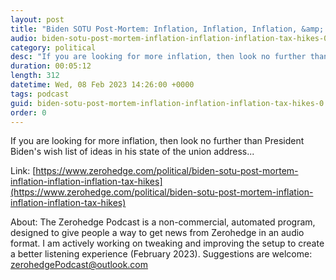 ```yaml
---
layout: post
title: "Biden SOTU Post-Mortem: Inflation, Inflation, Inflation, &amp; Tax Hikes"
audio: biden-sotu-post-mortem-inflation-inflation-inflation-tax-hikes-0
category: political
desc: "If you are looking for more inflation, then look no further than President Biden's wish list of ideas in his state of the union address..."
duration: 00:05:12
length: 312
datetime: Wed, 08 Feb 2023 14:26:00 +0000
tags: podcast
guid: biden-sotu-post-mortem-inflation-inflation-inflation-tax-hikes-0
order: 0
---
```

If you are looking for more inflation, then look no further than President Biden's wish list of ideas in his state of the union address...

Link: [https://www.zerohedge.com/political/biden-sotu-post-mortem-inflation-inflation-inflation-tax-hikes](https://www.zerohedge.com/political/biden-sotu-post-mortem-inflation-inflation-inflation-tax-hikes)

About: The Zerohedge Podcast is a non-commercial, automated program, designed to give people a way to get news from Zerohedge in an audio format.  I am actively working on tweaking and improving the setup to create a better listening experience (February 2023).  Suggestions are welcome: [zerohedgePodcast@outlook.com](mailto:zerohedgePodcast@outlook.com)